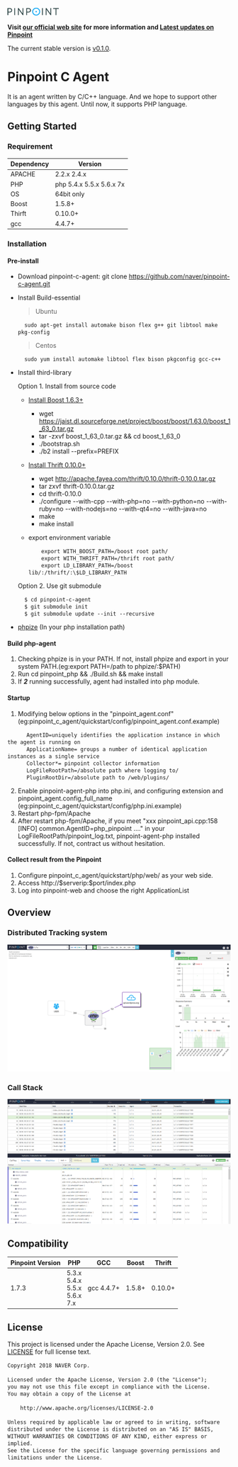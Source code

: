 ![Pinpoint](images/logo.png)

**Visit [our official web site](http://naver.github.io/pinpoint/) for more information and [Latest updates on Pinpoint](https://naver.github.io/pinpoint/news.html)**  


The current stable version is [v0.1.0](https://github.com/naver/pinpoint-c-agent/releases).

# Pinpoint C Agent

It is an agent written by C/C++ language. And we hope to support other languages by this agent. Until now, it supports PHP language.

## Getting Started

### Requirement

Dependency|Version
---|----
APACHE| 2.2.x 2.4.x
PHP| php 5.4.x 5.5.x 5.6.x 7x
OS| 64bit only
Boost | 1.5.8+
Thirft|0.10.0+
gcc| 4.4.7+



### Installation

#### Pre-install
- Download pinpoint-c-agent:  git clone https://github.com/naver/pinpoint-c-agent.git
 

- Install Build-essential

    > Ubuntu 

        sudo apt-get install automake bison flex g++ git libtool make pkg-config

    > Centos
    
        sudo yum install automake libtool flex bison pkgconfig gcc-c++

- Install third-library  
 
    Option 1. Install from source code
    - [Install Boost 1.6.3+](https://www.boost.org/doc/libs/1_63_0/doc/html/bbv2.html#bbv2.installation)
        - wget https://jaist.dl.sourceforge.net/project/boost/boost/1.63.0/boost_1_63_0.tar.gz
        - tar -zxvf boost_1_63_0.tar.gz && cd boost_1_63_0
        - ./bootstrap.sh
        - ./b2 install --prefix=PREFIX
    
    - [Install Thrift 0.10.0+](http://thrift.apache.org/docs/install/)
        - wget http://apache.fayea.com/thrift/0.10.0/thrift-0.10.0.tar.gz
        - tar zxvf thrift-0.10.0.tar.gz  
        - cd thrift-0.10.0  
        - ./configure --with-cpp --with-php=no --with-python=no --with-ruby=no --with-nodejs=no --with-qt4=no --with-java=no
        - make 
        - make install 
     

    - export environment variable

        ```
            export WITH_BOOST_PATH=/boost root path/
            export WITH_THRIFT_PATH=/thrift root path/
            export LD_LIBRARY_PATH=/boost lib/:/thrift/:\$LD_LIBRARY_PATH
        ```

    Option 2. Use git submodule

        $ cd pinpoint-c-agent
        $ git submodule init
        $ git submodule update --init --recursive
     
-  [phpize](http://php.net/manual/en/install.pecl.phpize.php) (In your php installation path)
  
#### Build php-agent

1. Checking phpize is in your PATH.
    If not, install phpize and export in your system PATH.(eg:export PATH=/path to phpize/:$PATH)
2. Run cd pinpoint_php && ./Build.sh  && make install
3. If **_2_** running successfully, agent had installed into php module.

#### Startup 
1. Modifying below options in the "pinpoint_agent.conf" (eg:pinpoint_c_agent/quickstart/config/pinpoint_agent.conf.example)
```
      AgentID=uniquely identifies the application instance in which the agent is running on
      ApplicationName= groups a number of identical application instances as a single service
      Collector*= pinpoint collector information  
      LogFileRootPath=/absolute ​path where logging to/
      PluginRootDir​=/absolute path to /web/plugins/​
```
2. Enable pinpoint-agent-php into php.ini, and configuring extension and pinpoint_agent.config_full_name (eg:pinpoint_c_agent/quickstart/config/php.ini.example)
3. Restart php-fpm/Apache
4. After restart php-fpm/Apache, if you meet "xxx pinpoint_api.cpp:158 [INFO] common.AgentID=php_pinpoint ...." in your LogFileRootPath/pinpoint_log.txt, pinpoint-agent-php installed successfully. If not, contract us without hesitation. 

#### Collect result from the Pinpoint 
1. Configure pinpoint_c_agent/quickstart/php/web/ as your web side.
2. Access http://\$serverip:\$port/index.php 
3. Log into pinpoint-web and choose the right ApplicationList 

## Overview

### Distributed Tracking system
![CallStack](images/1.png)

### Call Stack
![CallStack](images/2.png)


## Compatibility

Pinpoint Version | PHP|GCC|Boost| Thrift|
---------------- | ----- | --------- |----|----|
1.7.3 | 5.3.x <br> 5.4.x <br> 5.5.x <br> 5.6.x <br> 7.x |gcc 4.4.7+|1.5.8+|0.10.0+|

## License
This project is licensed under the Apache License, Version 2.0.
See [LICENSE](LICENSE) for full license text.

```
Copyright 2018 NAVER Corp.

Licensed under the Apache License, Version 2.0 (the "License");
you may not use this file except in compliance with the License.
You may obtain a copy of the License at

    http://www.apache.org/licenses/LICENSE-2.0

Unless required by applicable law or agreed to in writing, software
distributed under the License is distributed on an "AS IS" BASIS,
WITHOUT WARRANTIES OR CONDITIONS OF ANY KIND, either express or implied.
See the License for the specific language governing permissions and
limitations under the License.
```
